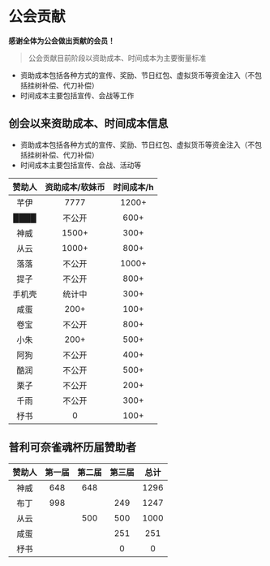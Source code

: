 # 公会贡献
**感谢全体为公会做出贡献的会员！**

>公会贡献目前阶段以资助成本、时间成本为主要衡量标准

* 资助成本包括各种方式的宣传、奖励、节日红包、虚拟货币等资金注入（不包括挂树补偿、代刀补偿）
* 时间成本主要包括宣传、会战等工作

## 创会以来资助成本、时间成本信息
* 资助成本包括各种方式的宣传、奖励、节日红包、虚拟货币等资金注入（不包括挂树补偿、代刀补偿）
* 时间成本主要包括宣传、会战、活动等

| 赞助人     | 资助成本/软妹币   | 时间成本/h|
| :-------------: | :-------------: |:-------------: |
|芊伊|7777|1200+|
|████|不公开|600+|
|神威|1500+|300+|
|从云|1000+|800+|
|落落|不公开|1000+|
|提子|不公开|800+|
|手机壳|统计中|300+|
|咸蛋|200+|100+|
|卷宝|不公开|800+|
|小朱|200+|500+|
|阿狗|不公开|400+|
|酷润|不公开|500+|
|栗子|不公开|200+|
|千雨|不公开|300+|
|杼书|0|100+|

## 普利可奈雀魂杯历届赞助者
| 赞助人     | 第一届    | 第二届     | 第三届    | 总计    |
| :-------------: | :-------------: |:-------------: | :------------: |:-------------: |
|神威 |648|648| | 1296 |
|布丁|998| |249|1247|
|从云| |500|500|1000|
|咸蛋| | |251|251|
|杼书| | |0|0|
